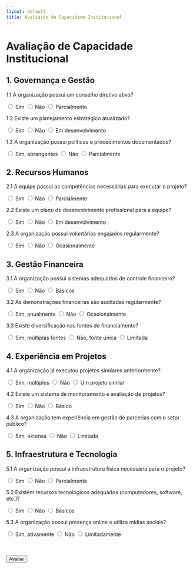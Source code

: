 ```yaml
---
layout: default
title: Avaliação de Capacidade Institucional
---
```


# Avaliação de Capacidade Institucional

<form id="avaliacaoForm">
  <h2>1. Governança e Gestão</h2>
  <p>1.1 A organização possui um conselho diretivo ativo?</p>
  <input type="radio" name="q1_1" value="2"> Sim
  <input type="radio" name="q1_1" value="0"> Não
  <input type="radio" name="q1_1" value="1"> Parcialmente

  <p>1.2 Existe um planejamento estratégico atualizado?</p>
  <input type="radio" name="q1_2" value="2"> Sim
  <input type="radio" name="q1_2" value="0"> Não
  <input type="radio" name="q1_2" value="1"> Em desenvolvimento

  <p>1.3 A organização possui políticas e procedimentos documentados?</p>
  <input type="radio" name="q1_3" value="2"> Sim, abrangentes
  <input type="radio" name="q1_3" value="0"> Não
  <input type="radio" name="q1_3" value="1"> Parcialmente

  <h2>2. Recursos Humanos</h2>
  <p>2.1 A equipe possui as competências necessárias para executar o projeto?</p>
  <input type="radio" name="q2_1" value="2"> Sim
  <input type="radio" name="q2_1" value="0"> Não
  <input type="radio" name="q2_1" value="1"> Parcialmente

  <p>2.2 Existe um plano de desenvolvimento profissional para a equipe?</p>
  <input type="radio" name="q2_2" value="2"> Sim
  <input type="radio" name="q2_2" value="0"> Não
  <input type="radio" name="q2_2" value="1"> Em desenvolvimento

  <p>2.3 A organização possui voluntários engajados regularmente?</p>
  <input type="radio" name="q2_3" value="2"> Sim
  <input type="radio" name="q2_3" value="0"> Não
  <input type="radio" name="q2_3" value="1"> Ocasionalmente

  <h2>3. Gestão Financeira</h2>
  <p>3.1 A organização possui sistemas adequados de controle financeiro?</p>
  <input type="radio" name="q3_1" value="2"> Sim
  <input type="radio" name="q3_1" value="0"> Não
  <input type="radio" name="q3_1" value="1"> Básicos

  <p>3.2 As demonstrações financeiras são auditadas regularmente?</p>
  <input type="radio" name="q3_2" value="2"> Sim, anualmente
  <input type="radio" name="q3_2" value="0"> Não
  <input type="radio" name="q3_2" value="1"> Ocasionalmente

  <p>3.3 Existe diversificação nas fontes de financiamento?</p>
  <input type="radio" name="q3_3" value="2"> Sim, múltiplas fontes
  <input type="radio" name="q3_3" value="0"> Não, fonte única
  <input type="radio" name="q3_3" value="1"> Limitada

  <h2>4. Experiência em Projetos</h2>
  <p>4.1 A organização já executou projetos similares anteriormente?</p>
  <input type="radio" name="q4_1" value="2"> Sim, múltiplos
  <input type="radio" name="q4_1" value="0"> Não
  <input type="radio" name="q4_1" value="1"> Um projeto similar

  <p>4.2 Existe um sistema de monitoramento e avaliação de projetos?</p>
  <input type="radio" name="q4_2" value="2"> Sim
  <input type="radio" name="q4_2" value="0"> Não
  <input type="radio" name="q4_2" value="1"> Básico

  <p>4.3 A organização tem experiência em gestão de parcerias com o setor público?</p>
  <input type="radio" name="q4_3" value="2"> Sim, extensa
  <input type="radio" name="q4_3" value="0"> Não
  <input type="radio" name="q4_3" value="1"> Limitada

  <h2>5. Infraestrutura e Tecnologia</h2>
  <p>5.1 A organização possui a infraestrutura física necessária para o projeto?</p>
  <input type="radio" name="q5_1" value="2"> Sim
  <input type="radio" name="q5_1" value="0"> Não
  <input type="radio" name="q5_1" value="1"> Parcialmente

  <p>5.2 Existem recursos tecnológicos adequados (computadores, software, etc.)?</p>
  <input type="radio" name="q5_2" value="2"> Sim
  <input type="radio" name="q5_2" value="0"> Não
  <input type="radio" name="q5_2" value="1"> Básicos

  <p>5.3 A organização possui presença online e utiliza mídias sociais?</p>
  <input type="radio" name="q5_3" value="2"> Sim, ativamente
  <input type="radio" name="q5_3" value="0"> Não
  <input type="radio" name="q5_3" value="1"> Limitadamente

  <br><br>
  <button type="button" onclick="avaliarCapacidade()">Avaliar</button>
</form>

<div id="resultado" style="display:none;">
  <h2>Resultado da Avaliação</h2>
  <p id="pontuacao"></p>
  <p id="recomendacao"></p>
</div>

<script>
function avaliarCapacidade() {
  var pontos = 0;
  var total = 15; // Total de perguntas
  var respondidas = 0;

  for (var i = 1; i <= 5; i++) {
    for (var j = 1; j <= 3; j++) {
      var resposta = document.querySelector('input[name="q'+i+'_'+j+'"]:checked');
      if (resposta) {
        respondidas++;
        pontos += parseInt(resposta.value);
      }
    }
  }

  if (respondidas < total) {
    alert("Por favor, responda todas as " + total + " perguntas.");
    return;
  }

  var percentual = (pontos / (total * 2)) * 100;
  var resultado = document.getElementById('resultado');
  var pontuacao = document.getElementById('pontuacao');
  var recomendacao = document.getElementById('recomendacao');

  pontuacao.innerHTML = "Sua pontuação: " + percentual.toFixed(2) + "%";

  if (percentual >= 80) {
    recomendacao.innerHTML = "Sua organização demonstra uma forte capacidade institucional. Está bem posicionada para executar projetos complexos e parcerias com o setor público.";
  } else if (percentual >= 60) {
    recomendacao.innerHTML = "Sua organização tem uma boa base, mas há áreas que podem ser fortalecidas. Considere desenvolver capacidades específicas relacionadas às áreas com pontuação mais baixa.";
  } else if (percentual >= 40) {
    recomendacao.innerHTML = "Sua organização tem potencial, mas precisa de desenvolvimento significativo em várias áreas. Recomenda-se focar no fortalecimento institucional antes de assumir projetos complexos.";
  } else {
    recomendacao.innerHTML = "Sua organização está em estágio inicial de desenvolvimento institucional. É altamente recomendável investir em capacitação e estruturação antes de buscar parcerias complexas ou projetos de grande escala.";
  }

  resultado.style.display = 'block';
}
</script>
